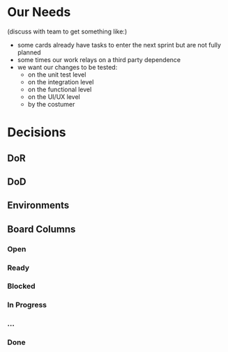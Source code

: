 # Our Needs
(discuss with team to get something like:)
- some cards already have tasks to enter the next sprint but are not fully planned 
- some times our work relays on a third party dependence
- we want our changes to be tested:
    - on the unit test level
    - on the integration level
    - on the functional level
    - on the UI/UX level
    - by the costumer


# Decisions
## DoR
## DoD
## Environments
## Board Columns
### Open
### Ready
### Blocked
### In Progress
### ...
### Done
